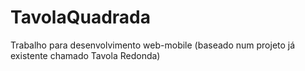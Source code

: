 # TavolaQuadrada
Trabalho para desenvolvimento web-mobile (baseado num projeto já existente chamado Tavola Redonda)
